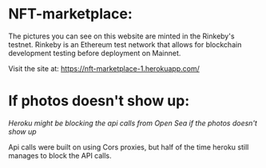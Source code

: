 # NFT-marketplace:

The pictures you can see on this website are minted in the Rinkeby's testnet. 
Rinkeby is an Ethereum test network that allows for blockchain development testing before deployment on Mainnet.

Visit the site at: https://nft-marketplace-1.herokuapp.com/

# If photos doesn't show up:

*Heroku might be blocking the api calls from Open Sea if the photos doesn't show up*

Api calls were built on using Cors proxies, but half of the time heroku still manages to block the API calls.
